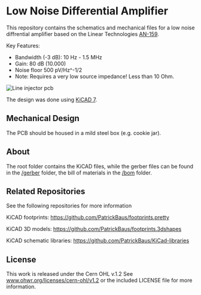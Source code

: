 Low Noise Differential Amplifier
===================

This repository contains the schematics and mechanical files for a low noise diffrential amplifier based on the Linear Technologies [AN-159](https://www.analog.com/media/en/technical-documentation/app-notes/an-159.pdf).

Key Features:
 * Bandwidth (-3 dB): 10 Hz - 1.5 MHz
 * Gain: 80 dB (10.000)
 * Noise floor 500 pV/Hz^-1/2
 * Note: Requires a very low source impedance! Less than 10 Ohm.

![Line injector pcb](images/pcb.png)

The design was done using [KiCAD 7](https://www.kicad.org/).

Mechanical Design
------------------------------
The PCB should be housed in a mild steel box (e.g. cookie jar).

About
-----

The root folder contains the KiCAD files, while the gerber files can be found in the [/gerber](gerber/) folder, the bill of materials in the [/bom](bom/) folder.

Related Repositories
--------------------

See the following repositories for more information

KiCAD footprints: https://github.com/PatrickBaus/footprints.pretty

KiCAD 3D models: https://github.com/PatrickBaus/footprints.3dshapes

KiCAD schematic libraries: https://github.com/PatrickBaus/KiCad-libraries

License
-------

This work is released under the Cern OHL v.1.2
See www.ohwr.org/licenses/cern-ohl/v1.2 or the included LICENSE file for more information.
